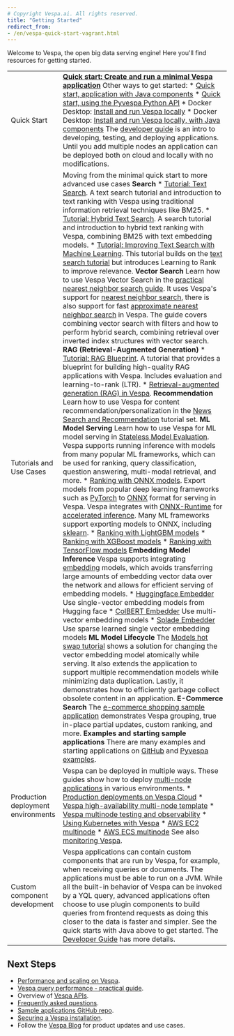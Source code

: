 ```yaml
---
# Copyright Vespa.ai. All rights reserved.
title: "Getting Started"
redirect_from:
- /en/vespa-quick-start-vagrant.html
---
```


Welcome to Vespa, the open big data serving engine!
Here you'll find resources for getting started.

|  |  |
| --- | --- |
| Quick Start | [**Quick start: Create and run a minimal Vespa application**](/en/cloud/getting-started)  Other ways to get started:   * [Quick start, application with Java components](/en/cloud/getting-started-java) * [Quick start, using the Pyvespa Python API](https://vespa-engine.github.io/pyvespa/) * Docker Desktop: [Install and run Vespa locally](vespa-quick-start.html) * Docker Desktop: [Install and run Vespa locally, with Java components](vespa-quick-start-java.html)   The [developer guide](/en/developer-guide.html) is an intro to developing, testing, and deploying applications.  Until you add multiple nodes an application can be deployed both on cloud and locally with no modifications. |
| Tutorials and Use Cases | Moving from the minimal quick start to more advanced use cases **Search**  * [Tutorial: Text Search](tutorials/text-search.html).   A text search tutorial and introduction to text ranking with Vespa using traditional information retrieval techniques like BM25. * [Tutorial: Hybrid Text Search](tutorials/hybrid-search.html).   A search tutorial and introduction to hybrid text ranking with Vespa, combining BM25 with text embedding models. * [Tutorial: Improving Text Search with Machine Learning](tutorials/text-search-ml.html).   This tutorial builds   on the [text search tutorial](tutorials/text-search.html) but introduces Learning to Rank to improve relevance.  **Vector Search** Learn how to use Vespa Vector Search in the [practical nearest neighbor search guide](nearest-neighbor-search-guide.html). It uses Vespa's support for [nearest neighbor search](nearest-neighbor-search.html), there is also support for fast [approximate nearest neighbor search](approximate-nn-hnsw.html) in Vespa. The guide covers combining vector search with filters and how to perform hybrid search, combining retrieval over inverted index structures with vector search. **RAG (Retrieval-Augmented Generation)**  * [Tutorial: RAG Blueprint](tutorials/rag-blueprint.html).   A tutorial that provides a blueprint for building high-quality RAG applications with Vespa. Includes evaluation and learning-to-rank (LTR). * [Retrieval-augmented generation (RAG) in Vespa](llms-rag.html).  **Recommendation** Learn how to use Vespa for content recommendation/personalization in the [News Search and Recommendation](tutorials/news-1-getting-started.html) tutorial set. **ML Model Serving** Learn how to use Vespa for ML model serving in [Stateless Model Evaluation](stateless-model-evaluation.html). Vespa supports running inference with models from many popular ML frameworks, which can be used for ranking, query classification, question answering, multi-modal retrieval, and more.   * [Ranking with ONNX models](onnx.html). Export models from   popular deep learning frameworks such as [PyTorch](https://pytorch.org/docs/stable/onnx.html)   to [ONNX](https://onnx.ai/) format for serving in Vespa. Vespa integrates with   [ONNX-Runtime](https://blog.vespa.ai/stateful-model-serving-how-we-accelerate-inference-using-onnx-runtime/)   for [accelerated inference](https://blog.vespa.ai/stateless-model-evaluation/). Many ML frameworks   support exporting models to ONNX, including [sklearn](http://onnx.ai/sklearn-onnx/). * [Ranking with LightGBM models](lightgbm.html) * [Ranking with XGBoost models](xgboost.html) * [Ranking with TensorFlow models](tensorflow.html)  **Embedding Model Inference** Vespa supports integrating [embedding](embedding.html) models, which avoids transferring large amounts of embedding vector data over the network and allows for efficient serving of embedding models.  * [Huggingface Embedder](embedding.html#huggingface-embedder) Use single-vector embedding models from Hugging face * [ColBERT Embedder](embedding.html#colbert-embedder) Use multi-vector embedding models * [Splade Embedder](embedding.html#splade-embedder) Use sparse learned single vector embedding models  **ML Model Lifecycle** The [Models hot swap tutorial](tutorials/models-hot-swap.html) shows a solution for changing the vector embedding model atomically while serving. It also extends the application to support multiple recommendation models while minimizing data duplication. Lastly, it demonstrates how to efficiently garbage collect obsolete content in an application. **E-Commerce Search** The [e-commerce shopping sample application](use-case-shopping.html) demonstrates Vespa grouping, true in-place partial updates, custom ranking, and more. **Examples and starting sample applications** There are many examples and starting applications on [GitHub](https://github.com/vespa-engine/sample-apps/) and [Pyvespa examples](https://vespa-engine.github.io/pyvespa/index.html). |
| Production deployment environments | Vespa can be deployed in multiple ways. These guides show how to deploy [multi-node applications](/en/operations-selfhosted/multinode-systems.html) in various environments.   * [Production deployments on Vespa Cloud](https://cloud.vespa.ai/en/production-deployment) * [Vespa high-availability multi-node template](https://github.com/vespa-engine/sample-apps/tree/master/examples/operations/multinode-HA) * [Vespa multinode testing and observability](https://github.com/vespa-engine/sample-apps/tree/master/examples/operations/multinode) * [Using Kubernetes with Vespa](/en/operations-selfhosted/using-kubernetes-with-vespa.html) * [AWS EC2 multinode](/en/operations-selfhosted/multinode-systems.html#aws-ec2) * [AWS ECS multinode](/en/operations-selfhosted/multinode-systems.html#aws-ecs)   See also [monitoring Vespa](/en/operations-selfhosted/monitoring.html). |
| Custom component development | Vespa applications can contain custom components that are run by Vespa, for example, when receiving queries or documents. The applications must be able to run on a JVM. While all the built-in behavior of Vespa can be invoked by a YQL query, advanced applications often choose to use plugin components to build queries from frontend requests as doing this closer to the data is faster and simpler.  See the quick starts with Java above to get started. The [Developer Guide](developer-guide.html) has more details. |

## Next Steps
* [Performance and scaling on Vespa](performance/).
* [Vespa query performance - practical guide](performance/practical-search-performance-guide.html).
* Overview of [Vespa APIs](api.html).
* [Frequently asked questions](faq.html).
* [Sample applications GitHub repo](https://github.com/vespa-engine/sample-apps).
* [Securing a Vespa installation](/en/operations-selfhosted/securing-your-vespa-installation.html).
* Follow the [Vespa Blog](https://blog.vespa.ai/) for product updates and use cases.
